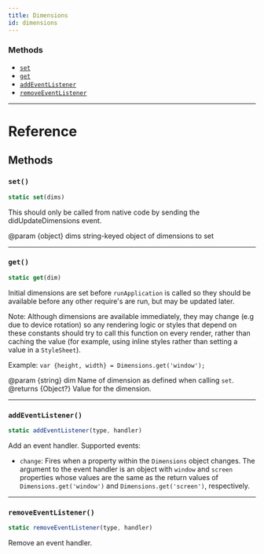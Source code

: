```yaml
---
title: Dimensions
id: dimensions
---
```


### Methods

- [`set`](dimensions.md#set)
- [`get`](dimensions.md#get)
- [`addEventListener`](dimensions.md#addeventlistener)
- [`removeEventListener`](dimensions.md#removeeventlistener)

---

# Reference

## Methods

### `set()`

```jsx
static set(dims)
```

This should only be called from native code by sending the didUpdateDimensions event.

@param {object} dims string-keyed object of dimensions to set

---

### `get()`

```jsx
static get(dim)
```

Initial dimensions are set before `runApplication` is called so they should be available before any other require's are run, but may be updated later.

Note: Although dimensions are available immediately, they may change (e.g due to device rotation) so any rendering logic or styles that depend on these constants should try to call this function on every render, rather than caching the value (for example, using inline styles rather than setting a value in a `StyleSheet`).

Example: `var {height, width} = Dimensions.get('window');`

@param {string} dim Name of dimension as defined when calling `set`. @returns {Object?} Value for the dimension.

---

### `addEventListener()`

```jsx
static addEventListener(type, handler)
```

Add an event handler. Supported events:

- `change`: Fires when a property within the `Dimensions` object changes. The argument to the event handler is an object with `window` and `screen` properties whose values are the same as the return values of `Dimensions.get('window')` and `Dimensions.get('screen')`, respectively.

---

### `removeEventListener()`

```jsx
static removeEventListener(type, handler)
```

Remove an event handler.
